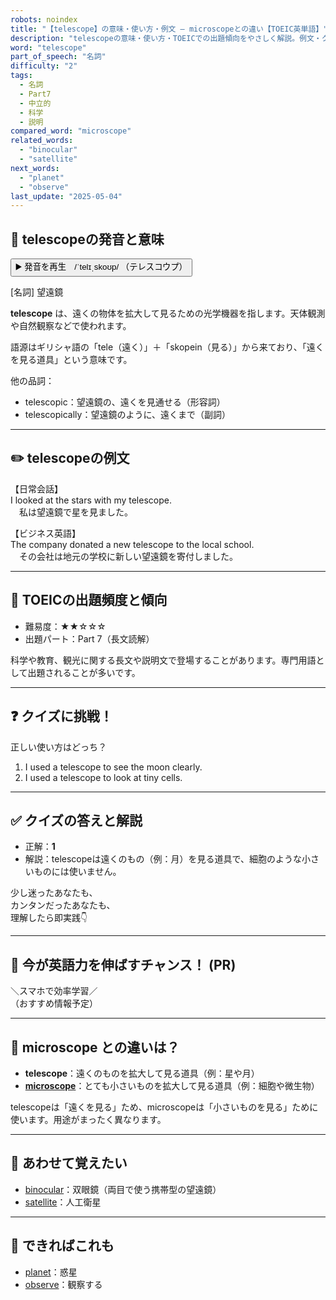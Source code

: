 ```yaml
---
robots: noindex
title: "【telescope】の意味・使い方・例文 ― microscopeとの違い【TOEIC英単語】"
description: "telescopeの意味・使い方・TOEICでの出題傾向をやさしく解説。例文・クイズ付きでmicroscopeとの違いもわかりやすく学べます。"
word: "telescope"
part_of_speech: "名詞"
difficulty: "2"
tags:
  - 名詞
  - Part7
  - 中立的
  - 科学
  - 説明
compared_word: "microscope"
related_words:
  - "binocular"
  - "satellite"
next_words:
  - "planet"
  - "observe"
last_update: "2025-05-04"
---
```


## 🔰 telescopeの発音と意味

<button class="play-audio" onclick="playTTS('telescope')">
  <span class="play-audio-main">
    ▶️ 発音を再生　/ˈtelɪˌskoʊp/
  </span>
  <span class="play-audio-sub">
    （テレスコウプ）
  </span>
</button>

[名詞] 望遠鏡

**telescope** は、遠くの物体を拡大して見るための光学機器を指します。天体観測や自然観察などで使われます。

語源はギリシャ語の「tele（遠く）」＋「skopein（見る）」から来ており、「遠くを見る道具」という意味です。

他の品詞：  
- telescopic：望遠鏡の、遠くを見通せる（形容詞）
- telescopically：望遠鏡のように、遠くまで（副詞）

---

## ✏️ telescopeの例文

【日常会話】  
I looked at the stars with my telescope.  
　私は望遠鏡で星を見ました。

【ビジネス英語】  
The company donated a new telescope to the local school.  
　その会社は地元の学校に新しい望遠鏡を寄付しました。

---

## 🎯 TOEICの出題頻度と傾向

- 難易度：★★☆☆☆
- 出題パート：Part 7（長文読解）

科学や教育、観光に関する長文や説明文で登場することがあります。専門用語として出題されることが多いです。

---

## ❓ クイズに挑戦！

正しい使い方はどっち？

1. I used a telescope to see the moon clearly.  
2. I used a telescope to look at tiny cells.

---

## ✅ クイズの答えと解説

- 正解：**1**
- 解説：telescopeは遠くのもの（例：月）を見る道具で、細胞のような小さいものには使いません。

少し迷ったあなたも、  
カンタンだったあなたも、  
理解したら即実践👇️

---

## 🚀 今が英語力を伸ばすチャンス！ (PR)

<div class="info-center">
＼スマホで効率学習／<br>  
（おすすめ情報予定）
</div>

---

## 🤔  microscope との違いは？

- **telescope**：遠くのものを拡大して見る道具（例：星や月）
- **[microscope](/microscope)**：とても小さいものを拡大して見る道具（例：細胞や微生物）

telescopeは「遠くを見る」ため、microscopeは「小さいものを見る」ために使います。用途がまったく異なります。

---

## 🧩 あわせて覚えたい

- [binocular](/binocular)：双眼鏡（両目で使う携帯型の望遠鏡）
- [satellite](/satellite)：人工衛星

---

## 📖 できればこれも

- [planet](/planet)：惑星
- [observe](/observe)：観察する

<!-- cvid: aid23_bid05 -->
